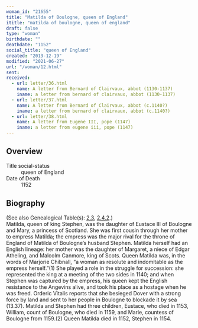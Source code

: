 ```yaml
---
woman_id: "21655"
title: "Matilda of Boulogne, queen of England"
ititle: "matilda of boulogne, queen of england"
draft: false
type: "woman"
birthdate: ""
deathdate: "1152"
social_title: "queen of England"
created: "2013-12-19"
modified: "2021-06-27"
url: "/woman/12.html"
sent:
received:
  - url: letter/36.html
    name: A letter from Bernard of Clairvaux, abbot (1130-1137)
    iname: a letter from bernard of clairvaux, abbot (1130-1137)
  - url: letter/37.html
    name: A letter from Bernard of Clairvaux, abbot (c.1140?)
    iname: a letter from bernard of clairvaux, abbot (c.1140?)
  - url: letter/38.html
    name: A letter from Eugene III, pope (1147)
    iname: a letter from eugene iii, pope (1147)
---
```

<h2 class="mt-4">Overview</h2><dt>Title social-status</dt><dd>queen of England</dd><dt>Date of Death</dt><dd>1152</dd><h2 class="mt-4">Biography</h2>(See also Genealogical Table(s): <a href="https://epistolae.ctl.columbia.edu/content/genealogy-thibaut#n12">2.3</a>, <a href="https://epistolae.ctl.columbia.edu/content/genealogy-flanders#n">2.4.2</a>.)<br>Matilda, queen of king Stephen, was the daughter of Eustace III of Boulogne and Mary, a princess of Scotland.  She was first cousin through her mother to empress Matilda; the empress was the major rival for the throne of England of Matilda of Boulogne’s husband Stephen.  Matilda herself had an English lineage:  her mother was the daughter of Margaret, a niece of Edgar Atheling, and Malcolm Canmore, king of Scots.  Queen Matilda was, in the words of Marjorie Chibnall, “a woman as resolute and indomitable as the empress herself.”(1)  She played a role in the struggle for succession:  she represented the king at a meeting of the two sides in 1140; and when Stephen was captured by the empress, his queen kept the English resistance to the Angevins alive, and took his place as a hostage when he was freed.  Orderic Vitalis reports that she besieged Dover with a strong force by land and sent to her people in Boulogne to blockade it by sea (13.37).  Matilda and Stephen had three children, Eustace, who died in 1153, William, count of Boulogne, who died in 1159, and Marie, countess of Boulogne from 1159.(2)  Queen Matilda died in 1152, Stephen in 1154.